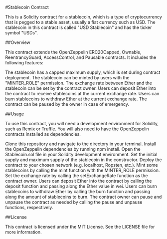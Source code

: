#Stablecoin Contract

This is a Solidity contract for a stablecoin, which is a type of cryptocurrency that is pegged to a stable asset, usually a fiat currency such as USD. The stablecoin in this contract is called "USD Stablecoin" and has the ticker symbol "USDs".

##Overview

This contract extends the OpenZeppelin ERC20Capped, Ownable, ReentrancyGuard, AccessControl, and Pausable contracts. It includes the following features:

The stablecoin has a capped maximum supply, which is set during contract deployment.
The stablecoin can be minted by users with the "MINTER_ROLE" permission.
The exchange rate between Ether and the stablecoin can be set by the contract owner.
Users can deposit Ether into the contract to receive stablecoins at the current exchange rate.
Users can burn stablecoins to withdraw Ether at the current exchange rate.
The contract can be paused by the owner in case of emergency.

##Usage

To use this contract, you will need a development environment for Solidity, such as Remix or Truffle. You will also need to have the OpenZeppelin contracts installed as dependencies.

Clone this repository and navigate to the directory in your terminal.
Install the OpenZeppelin dependencies by running npm install.
Open the Stablecoin.sol file in your Solidity development environment.
Set the initial supply and maximum supply of the stablecoin in the constructor.
Deploy the contract to your chosen network (e.g. localhost, Ropsten, etc.).
Mint some stablecoins by calling the mint function with the MINTER_ROLE permission.
Set the exchange rate by calling the setExchangeRate function as the contract owner.
Users can deposit Ether into the contract by calling the deposit function and passing along the Ether value in wei.
Users can burn stablecoins to withdraw Ether by calling the burn function and passing along the amount of stablecoins to burn.
The contract owner can pause and unpause the contract as needed by calling the pause and unpause functions, respectively.

##License

This contract is licensed under the MIT License. See the LICENSE file for more information.
